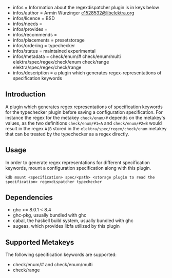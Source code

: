 - infos = Information about the regexdispatcher plugin is in keys below
- infos/author = Armin Wurzinger <e1528532@libelektra.org>
- infos/licence = BSD
- infos/needs =
- infos/provides = 
- infos/recommends =
- infos/placements = presetstorage
- infos/ordering = typechecker
- infos/status = maintained experimental
- infos/metadata = check/enum/# check/enum/multi elektra/spec/regex/check/enum check/range elektra/spec/regex/check/range
- infos/description = a plugin which generates regex-representations of specification keywords

## Introduction

A plugin which generates regex representations of specification keywords for the 
typechecker plugin before saving a configuration specification. For instance the
regex for the metakey `check/enum/#` depends on the metakey's values, as the two
definitions `check/enum/#1=A` and `check/enum/#2=B` would result in the regex
`A|B` stored in the `elektra/spec/regex/check/enum` metakey that can be treated
by the typechecker as a regex directly.

## Usage

In order to generate regex representations for different specification keywords, mount a configuration specification along with this plugin. 

`kdb mount <specification> spec/<path> <storage plugin to read the specification> regexdispatcher typechecker`

## Dependencies

* ghc >= 8.0.1 < 8.4
* ghc-pkg, usually bundled with ghc
* cabal, the haskell build system, usually bundled with ghc
* augeas, which provides libfa utilized by this plugin

## Supported Metakeys

The following specification keywords are supported:

* check/enum/# and check/enum/multi
* check/range
